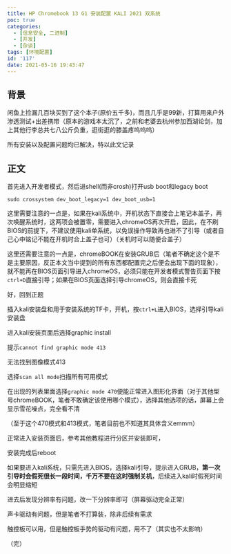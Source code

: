 ```yaml
---
title: HP Chromebook 13 G1 安装配置 KALI 2021 双系统
poc: true
categories:
  - [信息安全, 二进制]
  - [开发]
  - [杂谈]
tags: [环境配置]
id: '117'
date: 2021-05-16 19:43:47
---
```


## 背景

闲鱼上捡漏几百块买到了这个本子(原价五千多)，而且几乎是99新，打算用来户外渗透测试+出差携带（原本的游戏本太沉了，之前和老婆去杭州参加西湖论剑，加上其他行李总共七八公斤负重，逛街逛的膝盖疼呜呜呜）

所有安装以及配置问题均已解决，特以此文记录

## 正文

首先进入开发者模式，然后进shell(而非crosh)打开usb boot和legacy boot

`sudo crossystem dev_boot_legacy=1 dev_boot_usb=1`

这里需要注意的一点是，如果在kali系统中，开机状态下直接合上笔记本盖子，再次唤醒系统时，这两项会被置零，需要进入chromeOS再次开启，因此，在不刷BIOS的前提下，不建议使用kali单系统，以免误操作导致再也进不了引导（或者自己心中铭记不能在开机时合上盖子也可）（关机时可以随便合盖子）

这里还需要注意的一点是，chromeBOOK在安装GRUB后（笔者不确定这个是不是主要原因，反正本文当中提到的所有东西都配置完之后便会出现下面的现象），就不能再在BIOS页面引导进入chromeOS，必须只能在开发者模式警告页面下按`ctrl+D`直接引导；如果在BIOS页面选择引导chromeOS，则会直接卡死

好，回到正题

插入kali安装盘和用于安装系统的TF卡，开机，按`ctrl+L`进入BIOS，选择引导kali安装盘

进入kali安装页面后选择graphic install

提示`cannot find graphic mode 413`

无法找到图像模式413

选择`scan all mode`扫描所有可用模式

在出现的列表里面选择`graphic mode 470`便能正常进入图形化界面（对于其他型号chromeBOOK，笔者不敢确定该使用哪个模式），选择其他选项的话，屏幕上会显示雪花噪点，完全看不清

（至于这个470模式和413模式，笔者目前也不知道其具体含义emmm）

正常进入安装页面后，参考其他教程进行分区并安装即可，

安装完成后reboot

如果要进入kali系统，只需先进入BIOS，选择kali引导，提示进入GRUB，**第一次引导时会假死很长一段时间，千万不要在这时强制关机**，后续进入kali时假死时间会明显缩短

进去后发现分辨率有问题，改一下分辨率即可（屏幕驱动完全正常）

声卡驱动有问题，但是笔者不打算装，除非后续有需求

触控板可以用，但是触控板手势的驱动有问题，用不了（其实也不太影响）

（完）